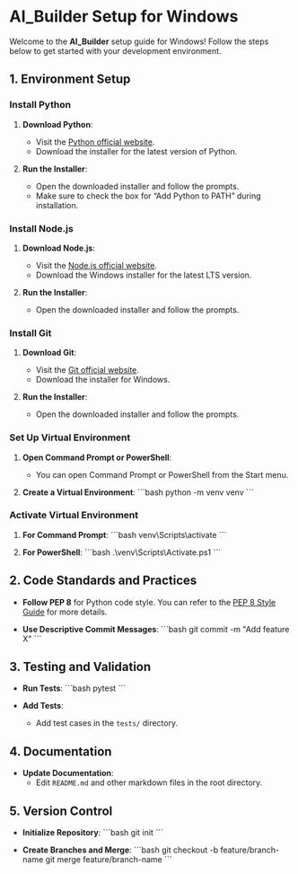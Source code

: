 # **AI_Builder Setup for Windows**

Welcome to the **AI_Builder** setup guide for Windows! Follow the steps below to get started with your development environment.

## **1. Environment Setup**

### **Install Python**

1. **Download Python**:
   - Visit the [Python official website](https://www.python.org/downloads/).
   - Download the installer for the latest version of Python.

2. **Run the Installer**:
   - Open the downloaded installer and follow the prompts.
   - Make sure to check the box for “Add Python to PATH” during installation.

### **Install Node.js**

1. **Download Node.js**:
   - Visit the [Node.js official website](https://nodejs.org/).
   - Download the Windows installer for the latest LTS version.

2. **Run the Installer**:
   - Open the downloaded installer and follow the prompts.

### **Install Git**

1. **Download Git**:
   - Visit the [Git official website](https://git-scm.com/download/win).
   - Download the installer for Windows.

2. **Run the Installer**:
   - Open the downloaded installer and follow the prompts.

### **Set Up Virtual Environment**

1. **Open Command Prompt or PowerShell**:
   - You can open Command Prompt or PowerShell from the Start menu.

2. **Create a Virtual Environment**:
   \`\`\`bash
   python -m venv venv
   \`\`\`

### **Activate Virtual Environment**

1. **For Command Prompt**:
   \`\`\`bash
   venv\Scripts\activate
   \`\`\`

2. **For PowerShell**:
   \`\`\`bash
   .\venv\Scripts\Activate.ps1
   \`\`\`

## **2. Code Standards and Practices**

- **Follow PEP 8** for Python code style. You can refer to the [PEP 8 Style Guide](https://www.python.org/dev/peps/pep-0008/) for more details.
  
- **Use Descriptive Commit Messages**:
  \`\`\`bash
  git commit -m "Add feature X"
  \`\`\`

## **3. Testing and Validation**

- **Run Tests**:
  \`\`\`bash
  pytest
  \`\`\`

- **Add Tests**:
  - Add test cases in the `tests/` directory.

## **4. Documentation**

- **Update Documentation**:
  - Edit `README.md` and other markdown files in the root directory.

## **5. Version Control**

- **Initialize Repository**:
  \`\`\`bash
  git init
  \`\`\`

- **Create Branches and Merge**:
  \`\`\`bash
  git checkout -b feature/branch-name
  git merge feature/branch-name
  \`\`\`


